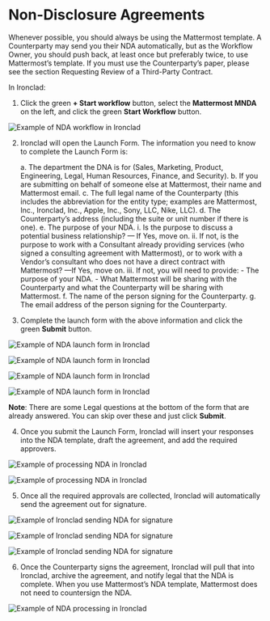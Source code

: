 # Non-Disclosure Agreements

Whenever possible, you should always be using the Mattermost template. A Counterparty may send you their NDA automatically, but as the Workflow Owner, you should push back, at least once but preferably twice, to use Mattermost’s template. If you must use the Counterparty’s paper, please see the section Requesting Review of a Third-Party Contract.

In Ironclad:

1. Click the green **+ Start workflow** button, select the **Mattermost MNDA** on the left, and click the green **Start Workflow** button.

![Example of NDA workflow in Ironclad](/.gitbook/assets/ironclad-nda-1.png "Example of NDA workflow in Ironclad")

2. Ironclad will open the Launch Form. The information you need to know to complete the Launch Form is:

    a. The department the DNA is for (Sales, Marketing, Product, Engineering, Legal, Human Resources, Finance, and Security).
    b. If you are submitting on behalf of someone else at Mattermost, their name and Mattermost email.
    c. The full legal name of the Counterparty (this includes the abbreviation for the entity type; examples are Mattermost, Inc., Ironclad, Inc., Apple, Inc., Sony, LLC, Nike, LLC).
    d. The Counterparty’s address (including the suite or unit number if there is one).
    e. The purpose of your NDA.
        i. Is the purpose to discuss a potential business relationship? — If Yes, move on.
        ii. If not, is the purpose to work with a Consultant already providing services (who signed a consulting agreement with Mattermost), or to work with a Vendor’s consultant who does not have a direct contract with Mattermost? —If Yes, move on.
        iii. If not, you will need to provide:
            - The purpose of your NDA.
            - What Mattermost will be sharing with the Counterparty and what the Counterparty will be sharing with Mattermost.
    f. The name of the person signing for the Counterparty.
    g. The email address of the person signing for the Counterparty.

3. Complete the launch form with the above information and click the green **Submit** button.

![Example of NDA launch form in Ironclad](/.gitbook/assets/ironclad-nda-3a.png "Example of NDA launch form in Ironclad")

![Example of NDA launch form in Ironclad](/.gitbook/assets/ironclad-nda-3b.png "Example of NDA launch form in Ironclad")

![Example of NDA launch form in Ironclad](/.gitbook/assets/ironclad-nda-3c.png "Example of NDA launch form in Ironclad")

![Example of NDA launch form in Ironclad](/.gitbook/assets/ironclad-nda-3d.png "Example of NDA launch form in Ironclad")

**Note**: There are some Legal questions at the bottom of the form that are already answered. You can skip over these and just click **Submit**.

4. Once you submit the Launch Form, Ironclad will insert your responses into the NDA template, draft the agreement, and add the required approvers.

![Example of processing NDA in Ironclad](/.gitbook/assets/ironclad-nda-4a.png "Example of processing NDA in Ironclad")

![Example of processing NDA in Ironclad](/.gitbook/assets/ironclad-nda-4b.png "Example of processing NDA in Ironclad")

5. Once all the required approvals are collected, Ironclad will automatically send the agreement out for signature.

![Example of Ironclad sending NDA for signature](/.gitbook/assets/ironclad-nda-5a.png "Example of Ironclad sending NDA for signature")

![Example of Ironclad sending NDA for signature](/.gitbook/assets/ironclad-nda-5b.png "Example of Ironclad sending NDA for signature")

![Example of Ironclad sending NDA for signature](/.gitbook/assets/ironclad-nda-5c.png "Example of Ironclad sending NDA for signature")

6. Once the Counterparty signs the agreement, Ironclad will pull that into Ironclad, archive the agreement, and notify legal that the NDA is complete. When you use Mattermost’s NDA template, Mattermost does not need to countersign the NDA.

![Example of NDA processing in Ironclad](/.gitbook/assets/ironclad-nda-6.png "Example of NDA processing in Ironclad")